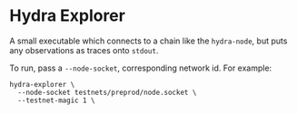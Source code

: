 # Hydra Explorer

A small executable which connects to a chain like the `hydra-node`, but puts any
observations as traces onto `stdout`.

To run, pass a `--node-socket`, corresponding network id. For example:

``` shell
hydra-explorer \
  --node-socket testnets/preprod/node.socket \
  --testnet-magic 1 \
```
